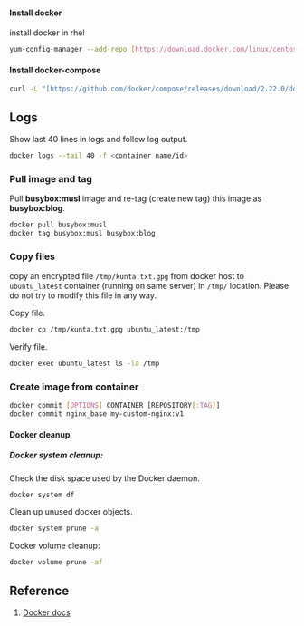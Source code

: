#### Install docker
install docker in rhel
```sh
yum-config-manager --add-repo [https://download.docker.com/linux/centos/docker-ce.repo](https://download.docker.com/linux/centos/docker-ce.repo)
```


#### Install docker-compose
```sh
curl -L "[https://github.com/docker/compose/releases/download/2.22.0/docker-compose-$(uname-s)-$(uname-m](https://github.com/docker/compose/releases/download/2.22.0/docker-compose-$(uname-s)-$(uname-m))" -o /usr/local/bin/docker-compose
```

## Logs
Show last 40 lines in logs and follow log output.
```sh
docker logs --tail 40 -f <container name/id>
```

### Pull image and tag
Pull **busybox:musl** image and re-tag (create new tag) this image as **busybox:blog**.
```sh
docker pull busybox:musl
docker tag busybox:musl busybox:blog
```

### Copy files
copy an encrypted file `/tmp/kunta.txt.gpg` from docker host to `ubuntu_latest` container (running on same server) in `/tmp/` location. Please do not try to modify this file in any way.

Copy file.
```sh
docker cp /tmp/kunta.txt.gpg ubuntu_latest:/tmp
```

Verify file.
```sh
docker exec ubuntu_latest ls -la /tmp
```

### Create image from container
```sh
docker commit [OPTIONS] CONTAINER [REPOSITORY[:TAG]]
docker commit nginx_base my-custom-nginx:v1
```

#### Docker cleanup  
##### Docker system cleanup:
Check the disk space used by the Docker daemon.   
```sh
docker system df
```

Clean up unused docker objects.   
```sh
docker system prune -a
```

Docker volume cleanup:
```sh
docker volume prune -af
```


## Reference
1. [Docker docs]()
[]()